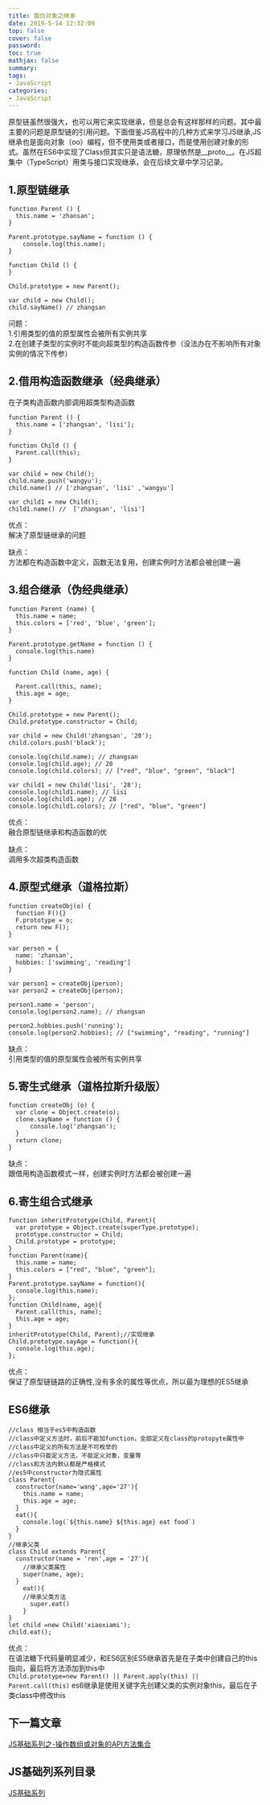 ```yaml
---
title: 面向对象之继承
date: 2019-5-14 12:32:09
top: false
cover: false
password:
toc: true
mathjax: false
summary: 
tags:
- JavaScript
categories:
- JavaScript
---
```


原型链虽然很强大，也可以用它来实现继承，但是总会有这样那样的问题。其中最主要的问题是原型链的引用问题。下面借鉴JS高程中的几种方式来学习JS继承,JS继承也是面向对象（oo）编程，但不使用类或者接口，而是使用创建对象的形式。虽然在ES6中实现了Class但其实只是语法糖，原理依然是__proto__。在JS超集中（TypeScript）用类与接口实现继承，会在后续文章中学习记录。

## 1.原型链继承
  ```
  function Parent () {
    this.name = 'zhansan';
  }

  Parent.prototype.sayName = function () {
      console.log(this.name);
  }

  function Child () {
  }

  Child.prototype = new Parent();

  var child = new Child();
  child.sayName() // zhangsan
  ```

  问题：<br/>
    1.引用类型的值的原型属性会被所有实例共享<br/>
    2.在创建子类型的实例时不能向超类型的构造函数传参（没法办在不影响所有对象实例的情况下传参）
## 2.借用构造函数继承（经典继承）
  在子类构造函数内部调用超类型构造函数<br/>
  ```
  function Parent () {
    this.name = ['zhangsan', 'lisi'];
  }

  function Child () {
    Parent.call(this);
  }

  var child = new Child();
  child.name.push('wangyu');
  child.name() // ['zhangsan', 'lisi' ,'wangyu']

  var child1 = new Child();
  child1.name() //  ['zhangsan', 'lisi']

  ```

  优点：<br/>
    解决了原型链继承的问题

  缺点：<br/>
    方法都在构造函数中定义，函数无法复用，创建实例时方法都会被创建一遍


## 3.组合继承（伪经典继承）
  ```
  function Parent (name) {
    this.name = name;
    this.colors = ['red', 'blue', 'green'];
  }

  Parent.prototype.getName = function () {
    console.log(this.name)
  }

  function Child (name, age) {

    Parent.call(this, name);
    this.age = age;
  }

  Child.prototype = new Parent();
  Child.prototype.constructor = Child;

  var child = new Child('zhangsan', '20');
  child.colors.push('black');

  console.log(child.name); // zhangsan
  console.log(child.age); // 20
  console.log(child.colors); // ["red", "blue", "green", "black"]

  var child1 = new Child('lisi', '28');
  console.log(child1.name); // lisi
  console.log(child1.age); // 28
  console.log(child1.colors); // ["red", "blue", "green"]
  ```

  优点：<br/>
    融合原型链继承和构造函数的优

  缺点：<br/>
    调用多次超类构造函数

## 4.原型式继承（道格拉斯）
  ```
  function createObj(o) {
    function F(){}
    F.prototype = o;
    return new F();
  }

  var person = {
    name: 'zhansan',
    hobbies: ['swimming', 'reading']
  }

  var person1 = createObj(person);
  var person2 = createObj(person);

  person1.name = 'person';
  console.log(person2.name); // zhangsan

  person2.hobbies.push('running');
  console.log(person2.hobbies); // ["swimming", "reading", "running"]

  ```

  缺点：<br/>
    引用类型的值的原型属性会被所有实例共享

## 5.寄生式继承（道格拉斯升级版）
  ```
  function createObj (o) {
    var clone = Object.create(o);
    clone.sayName = function () {
        console.log('zhangsan');
    }
    return clone;
  }
  ```

  缺点：<br/>
    跟借用构造函数模式一样，创建实例时方法都会被创建一遍

## 6.寄生组合式继承
  ```
  function inheritPrototype(Child, Parent){
    var prototype = Object.create(superType.prototype);
    prototype.constructor = Child;
    Child.prototype = prototype;
  }
  function Parent(name){
    this.name = name;
    this.colors = ["red", "blue", "green"];
  }
  Parent.prototype.sayName = function(){
    console.log(this.name);
  };
  function Child(name, age){
    Parent.call(this, name);
    this.age = age;
  }
  inheritPrototype(Child, Parent);//实现继承
  Child.prototype.sayAge = function(){
    console.log(this.age);
  }; 
  
  ```

  优点：<br/>
    保证了原型链链路的正确性,没有多余的属性等优点，所以最为理想的ES5继承

## ES6继承
  ```
  //class 相当于es5中构造函数
  //class中定义方法时，前后不能加function，全部定义在class的protopyte属性中
  //class中定义的所有方法是不可枚举的
  //class中只能定义方法，不能定义对象，变量等
  //class和方法内默认都是严格模式
  //es5中constructor为隐式属性
  class Parent{
    constructor(name='wang',age='27'){
      this.name = name;
      this.age = age;
    }
    eat(){
      console.log(`${this.name} ${this.age} eat food`)
    }
  }
  //继承父类
  class Child extends Parent{ 
    constructor(name = 'ren',age = '27'){ 
      //继承父类属性
      super(name, age); 
    } 
      eat(){ 
      //继承父类方法
        super.eat() 
      } 
  } 
  let child =new Child('xiaoxiami'); 
  child.eat();
  ```

  优点：<br/>
    在语法糖下代码量明显减少，和ES6区别ES5继承首先是在子类中创建自己的this指向，最后将方法添加到this中<br/>
    ```
    Child.prototype=new Parent() || Parent.apply(this) || Parent.call(this)
    ```
    es6继承是使用关键字先创建父类的实例对象this，最后在子类class中修改this

## 下一篇文章
<a href='https://github.com/MarsPen/-notes-summary/blob/master/javascript/api.md'>JS基础系列之-操作数组或对象的API方法集合</a>

## JS基础列系列目录
<a href='https://github.com/MarsPen/-notes-summary/blob/master/javascript/index.md'>JS基础系列</a>






